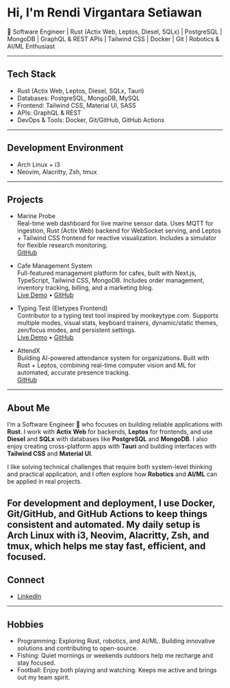 # Hi, I'm Rendi Virgantara Setiawan

🦀 Software Engineer | Rust (Actix Web, Leptos, Diesel, SQLx) | PostgreSQL | MongoDB | GraphQL & REST APIs | Tailwind CSS | Docker | Git | Robotics & AI/ML Enthusiast

---

## Tech Stack

- Rust (Actix Web, Leptos, Diesel, SQLx, Tauri)  
- Databases: PostgreSQL, MongoDB, MySQL  
- Frontend: Tailwind CSS, Material UI, SASS  
- APIs: GraphQL & REST  
- DevOps & Tools: Docker, Git/GitHub, GitHub Actions  

---

## Development Environment

- Arch Linux + i3  
- Neovim, Alacritty, Zsh, tmux  

---

## Projects

- Marine Probe  
  Real-time web dashboard for live marine sensor data. Uses MQTT for ingestion, Rust (Actix Web) backend for WebSocket serving, and Leptos + Tailwind CSS frontend for reactive visualization. Includes a simulator for flexible research monitoring.  
  [GitHub](https://github.com/rendivs925/marine-probe)

- Cafe Management System  
  Full-featured management platform for cafes, built with Next.js, TypeScript, Tailwind CSS, MongoDB. Includes order management, inventory tracking, billing, and a marketing blog.  
  [Live Demo](https://java-cafe-beta.vercel.app/) • [GitHub](https://github.com/rendivs925/java-cafe)

- Typing Test (Eletypes Frontend)  
  Contributor to a typing test tool inspired by monkeytype.com. Supports multiple modes, visual stats, keyboard trainers, dynamic/static themes, zen/focus modes, and persistent settings.  
  [Live Demo](https://eletypes.com/) • [GitHub](https://github.com/rendivs925/eletypes-frontend)

- AttendX  
  Building AI-powered attendance system for organizations. Built with Rust + Leptos, combining real-time computer vision and ML for automated, accurate presence tracking.  
  [GitHub](https://github.com/rendivs925/attendx)

---

## About Me

I’m a Software Engineer 🦀 who focuses on building reliable applications with **Rust**. I work with **Actix Web** for backends, **Leptos** for frontends, and use **Diesel** and **SQLx** with databases like **PostgreSQL** and **MongoDB**. I also enjoy creating cross-platform apps with **Tauri** and building interfaces with **Tailwind CSS** and **Material UI**.  

I like solving technical challenges that require both system-level thinking and practical application, and I often explore how **Robotics** and **AI/ML** can be applied in real projects.  

For development and deployment, I use **Docker**, **Git/GitHub**, and **GitHub Actions** to keep things consistent and automated. My daily setup is **Arch Linux with i3**, **Neovim**, **Alacritty**, **Zsh**, and **tmux**, which helps me stay fast, efficient, and focused.  
---

## Connect

- [LinkedIn](https://www.linkedin.com/in/rendivs925/)

---

## Hobbies

- Programming: Exploring Rust, robotics, and AI/ML. Building innovative solutions and contributing to open-source.  
- Fishing: Quiet mornings or weekends outdoors help me recharge and stay focused.  
- Football: Enjoy both playing and watching. Keeps me active and brings out my team spirit.  
